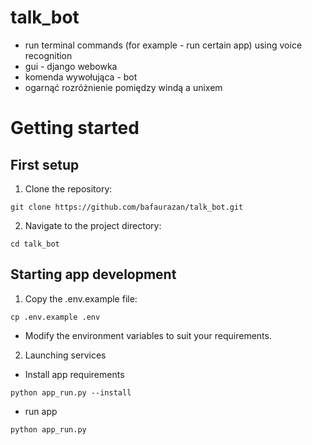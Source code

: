 # talk_bot

- run terminal commands (for example - run certain app) using voice recognition
- gui - django webowka
- komenda wywołująca - bot
- ogarnąć rozróżnienie pomiędzy windą a unixem

# Getting started

## First setup

1. Clone the repository:

``` shell
git clone https://github.com/bafaurazan/talk_bot.git
```

2. Navigate to the project directory:

``` shell
cd talk_bot
```

## Starting app development

1. Copy the .env.example file:

``` shell
cp .env.example .env
```

- Modify the environment variables to suit your requirements.

2. Launching services

- Install app requirements

``` shell
python app_run.py --install
```

- run app

``` shell
python app_run.py
```

